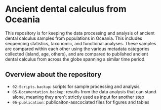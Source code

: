 # Ancient dental calculus from Oceania

This repository is for keeping the data processing and analysis of ancient dental calculus samples
from populations in Oceania. This includes sequencing statistics, taxonomic, and 
functional analyses. These samples are compared within each other using the various 
metadata categories collected (island, age, others), and are compared to published 
ancient dental calculus from across the globe spanning a similar time period.


## Overview about the repository

* `02-Scripts.backup`: scripts for sample processing and analysis
* `05-Documentation.backup`: results from the data analysis that can stand alone,
  meaning they aren't strictly used as input for another step
* `06-publication`: publicaiton-asscociated files for figures and tables
